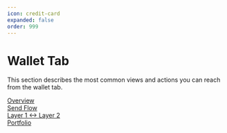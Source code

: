 ```yaml
---
icon: credit-card
expanded: false
order: 999
---
```


# Wallet Tab

This section describes the most common views and actions you can reach from the wallet tab.

[Overview](overview.md)  
[Send Flow](send-flow.md)  
[Layer 1 <-> Layer 2](layer-1-to-layer-2.md)  
[Portfolio](portfolio.md)
